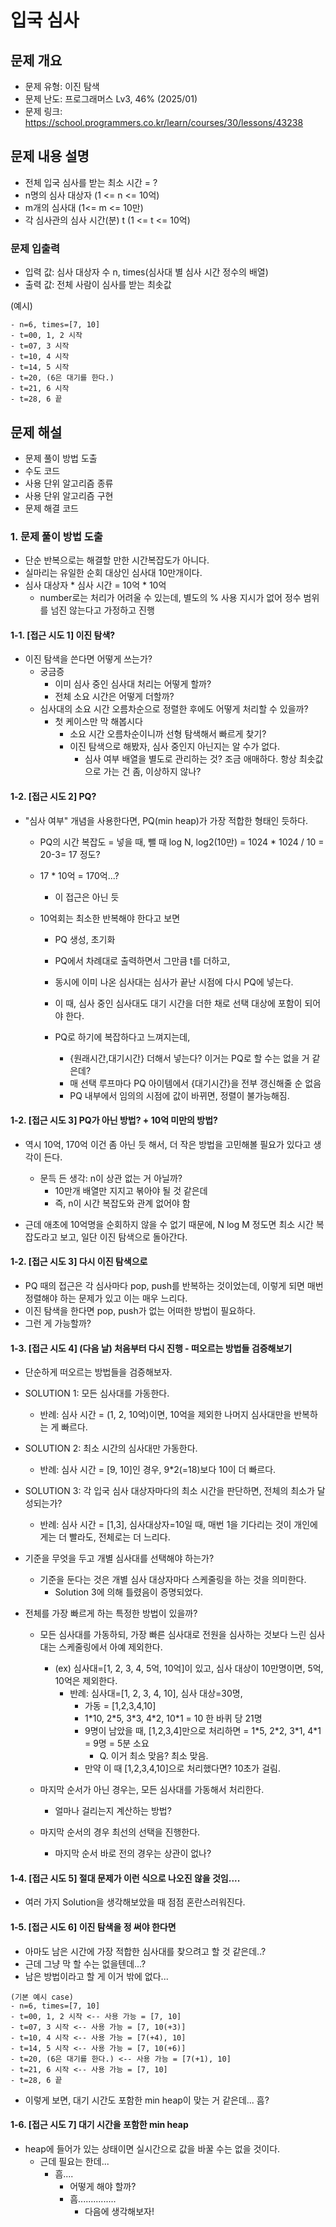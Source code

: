 # 입국 심사

## 문제 개요

-   문제 유형: 이진 탐색
-   문제 난도: 프로그래머스 Lv3, 46% (2025/01)
-   문제 링크: https://school.programmers.co.kr/learn/courses/30/lessons/43238

## 문제 내용 설명

-   전체 입국 심사를 받는 최소 시간 = ?
-   n명의 심사 대상자 (1 <= n <= 10억)
-   m개의 심사대 (1<= m <= 10만)
-   각 심사관의 심사 시간(분) t (1 <= t <= 10억)

### 문제 입출력

-   입력 값: 심사 대상자 수 n, times(심사대 별 심사 시간 정수의 배열)
-   출력 값: 전체 사람이 심사를 받는 최솟값

(예시)

```
- n=6, times=[7, 10]
- t=00, 1, 2 시작
- t=07, 3 시작
- t=10, 4 시작
- t=14, 5 시작
- t=20, (6은 대기를 한다.)
- t=21, 6 시작
- t=28, 6 끝
```

## 문제 해설

-   문제 풀이 방법 도출
-   수도 코드
-   사용 단위 알고리즘 종류
-   사용 단위 알고리즘 구현
-   문제 해결 코드

### 1. 문제 풀이 방법 도출

-   단순 반복으로는 해결할 만한 시간복잡도가 아니다.
-   실마리는 유일한 순회 대상인 심사대 10만개이다.
-   심사 대상자 \* 심사 시간 = 10억 \* 10억
    -   number로는 처리가 어려울 수 있는데, 별도의 % 사용 지시가 없어 정수 범위를 넘진 않는다고 가정하고 진행

#### 1-1. [접근 시도 1] 이진 탐색?

-   이진 탐색을 쓴다면 어떻게 쓰는가?
    -   궁금증
        -   이미 심사 중인 심사대 처리는 어떻게 할까?
        -   전체 소요 시간은 어떻게 더할까?
    -   심사대의 소요 시간 오름차순으로 정렬한 후에도 어떻게 처리할 수 있을까?
        -   첫 케이스만 막 해봅시다
            -   소요 시간 오름차순이니까 선형 탐색해서 빠르게 찾기?
            -   이진 탐색으로 해봤자, 심사 중인지 아닌지는 알 수가 없다.
                -   심사 여부 배열을 별도로 관리하는 것? 조금 애매하다. 항상 최솟값으로 가는 건 좀, 이상하지 않나?

#### 1-2. [접근 시도 2] PQ?

-   "심사 여부" 개념을 사용한다면, PQ(min heap)가 가장 적합한 형태인 듯하다.

    -   PQ의 시간 복잡도 = 넣을 때, 뺄 때 log N, log2(10만) = 1024 \* 1024 / 10 = 20-3= 17 정도?
    -   17 \* 10억 = 170억...?
        -   이 접근은 아닌 듯
    -   10억회는 최소한 반복해야 한다고 보면

        -   PQ 생성, 초기화
        -   PQ에서 차례대로 출력하면서 그만큼 t를 더하고,
        -   동시에 이미 나온 심사대는 심사가 끝난 시점에 다시 PQ에 넣는다.
        -   이 때, 심사 중인 심사대도 대기 시간을 더한 채로 선택 대상에 포함이 되어야 한다.
        -   PQ로 하기에 복잡하다고 느껴지는데,

            -   {원래시간,대기시간} 더해서 넣는다? 이거는 PQ로 할 수는 없을 거 같은데?
            -   매 선택 루프마다 PQ 아이템에서 {대기시간}을 전부 갱신해줄 순 없음
            -   PQ 내부에서 임의의 시점에 값이 바뀌면, 정렬이 불가능해짐.

#### 1-2. [접근 시도 3] PQ가 아닌 방법? + 10억 미만의 방법?

-   역시 10억, 170억 이건 좀 아닌 듯 해서, 더 작은 방법을 고민해볼 필요가 있다고 생각이 든다.

    -   문득 든 생각: n이 상관 없는 거 아닐까?
        -   10만개 배열만 지지고 볶아야 될 것 같은데
        -   즉, n이 시간 복잡도와 관계 없어야 함

-   근데 애초에 10억명을 순회하지 않을 수 없기 때문에, N log M 정도면 최소 시간 복잡도라고 보고, 일단 이진 탐색으로 돌아간다.

#### 1-2. [접근 시도 3] 다시 이진 탐색으로

-   PQ 때의 접근은 각 심사마다 pop, push를 반복하는 것이었는데, 이렇게 되면 매번 정렬해야 하는 문제가 있고 이는 매우 느리다.
-   이진 탐색을 한다면 pop, push가 없는 어떠한 방법이 필요하다.
-   그런 게 가능할까?

#### 1-3. [접근 시도 4] (다음 날) 처음부터 다시 진행 - 떠오르는 방법들 검증해보기

-   단순하게 떠오르는 방법들을 검증해보자.

-   SOLUTION 1: 모든 심사대를 가동한다.
    -   반례: 심사 시간 = (1, 2, 10억)이면, 10억을 제외한 나머지 심사대만을 반복하는 게 빠르다.
-   SOLUTION 2: 최소 시간의 심사대만 가동한다.
    -   반례: 심사 시간 = [9, 10]인 경우, 9\*2(=18)보다 10이 더 빠르다.
-   SOLUTION 3: 각 입국 심사 대상자마다의 최소 시간을 판단하면, 전체의 최소가 달성되는가?

    -   반례: 심사 시간 = [1,3], 심사대상자=10일 때, 매번 1을 기다리는 것이 개인에게는 더 빨라도, 전체로는 더 느리다.

-   기준을 무엇을 두고 개별 심사대를 선택해야 하는가?

    -   기준을 둔다는 것은 개별 심사 대상자마다 스케줄링을 하는 것을 의미한다.
        -   Solution 3에 의해 틀렸음이 증명되었다.

-   전체를 가장 빠르게 하는 특정한 방법이 있을까?

    -   모든 심사대를 가동하되, 가장 빠른 심사대로 전원을 심사하는 것보다 느린 심사대는 스케줄링에서 아예 제외한다.

        -   (ex) 심사대=[1, 2, 3, 4, 5억, 10억]이 있고, 심사 대상이 10만명이면, 5억, 10억은 제외한다.
            -   반례: 심사대=[1, 2, 3, 4, 10], 심사 대상=30명,
                -   가동 = [1,2,3,4,10]
                -   1\*10, 2\*5, 3\*3, 4\*2, 10\*1 = 10 한 바퀴 당 21명
                -   9명이 남았을 때, [1,2,3,4]만으로 처리하면 = 1\*5, 2\*2, 3\*1, 4\*1 = 9명 = 5분 소요
                    -   Q. 이거 최소 맞음? 최소 맞음.
                -   만약 이 때 [1,2,3,4,10]으로 처리했다면? 10초가 걸림.

    -   마지막 순서가 아닌 경우는, 모든 심사대를 가동해서 처리한다.

        -   얼마나 걸리는지 계산하는 방법?

    -   마지막 순서의 경우 최선의 선택을 진행한다.
        -   마지막 순서 바로 전의 경우는 상관이 없나?

#### 1-4. [접근 시도 5] 절대 문제가 이런 식으로 나오진 않을 것임....

-   여러 가지 Solution을 생각해보았을 때 점점 혼란스러워진다.

#### 1-5. [접근 시도 6] 이진 탐색을 정 써야 한다면

-   아마도 남은 시간에 가장 적합한 심사대를 찾으려고 할 것 같은데..?
-   근데 그냥 막 할 수는 없을텐데...?
-   남은 방법이라고 할 게 이거 밖에 없다...

```
(기본 예시 case)
- n=6, times=[7, 10]
- t=00, 1, 2 시작 <-- 사용 가능 = [7, 10]
- t=07, 3 시작 <-- 사용 가능 = [7, 10(+3)]
- t=10, 4 시작 <-- 사용 가능 = [7(+4), 10]
- t=14, 5 시작 <-- 사용 가능 = [7, 10(+6)]
- t=20, (6은 대기를 한다.) <-- 사용 가능 = [7(+1), 10]
- t=21, 6 시작 <-- 사용 가능 = [7, 10]
- t=28, 6 끝
```

-   이렇게 보면, 대기 시간도 포함한 min heap이 맞는 거 같은데... 흠?

#### 1-6. [접근 시도 7] 대기 시간을 포함한 min heap

-   heap에 들어가 있는 상태이면 실시간으로 값을 바꿀 수는 없을 것이다.
    -   근데 필요는 한데...
        -   흠....
            -   어떻게 해야 할까?
            -   흠...............
                -   다음에 생각해보자!

